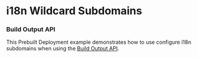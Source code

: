 # i18n Wildcard Subdomains

### Build Output API

This Prebuilt Deployment example demonstrates how to use configure i18n subdomains when using the [Build Output API](https://vercel.com/docs/build-output-api/v3#build-output-configuration/wildcard).
